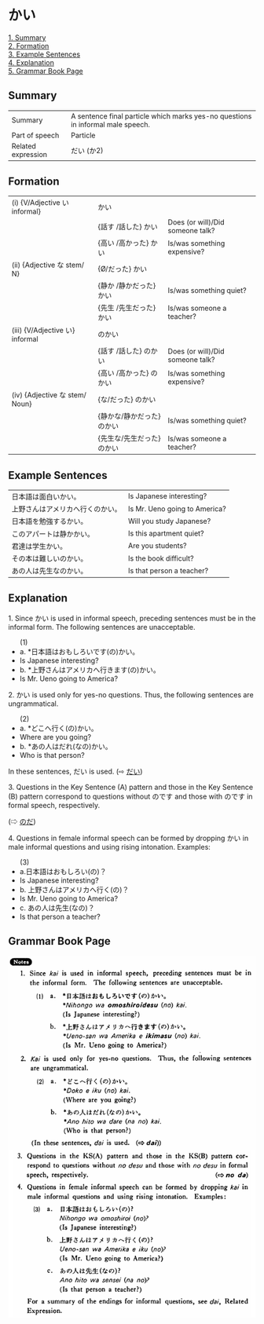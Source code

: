 # かい

[1. Summary](#summary)<br>
[2. Formation](#formation)<br>
[3. Example Sentences](#example-sentences)<br>
[4. Explanation](#explanation)<br>
[5. Grammar Book Page](#grammar-book-page)<br>


## Summary

<table><tr>   <td>Summary</td>   <td>A sentence final particle which marks yes-no questions in informal male speech.</td></tr><tr>   <td>Part of speech</td>   <td>Particle</td></tr><tr>   <td>Related expression</td>   <td>だい (か2)</td></tr></table>

## Formation

<table class="table"><tbody><tr class="tr head"><td class="td"><span class="numbers">(i)</span> <span> <span class="bold">{V/Adjective い    informal}</span></span></td><td class="td"><span class="concept">かい</span> </td><td class="td"><span>&nbsp;</span></td></tr><tr class="tr"><td class="td"><span>&nbsp;</span></td><td class="td"><span>{話す /話した} <span class="concept">かい</span></span></td><td class="td"><span>Does    (or will)/Did someone talk?</span></td></tr><tr class="tr"><td class="td"><span>&nbsp;</span></td><td class="td"><span>{高い /高かった} <span class="concept">かい</span></span></td><td class="td"><span>Is/was    something expensive?</span></td></tr><tr class="tr head"><td class="td"><span class="numbers">(ii)</span> <span> <span class="bold">{Adjective な stem/   N}</span></span></td><td class="td"><span>{</span><span class="concept">Ø</span><span>/<span class="concept">だった</span>} <span class="concept">かい</span></span></td><td class="td"><span>&nbsp;</span></td></tr><tr class="tr"><td class="td"><span>&nbsp;</span></td><td class="td"><span>{静か /静か<span class="concept">だった</span>} <span class="concept">かい</span></span></td><td class="td"><span>Is/was    something quiet?</span></td></tr><tr class="tr"><td class="td"><span>&nbsp;</span></td><td class="td"><span>{先生 /先生<span class="concept">だった</span>} <span class="concept">かい</span></span></td><td class="td"><span>Is/was    someone a teacher?</span></td></tr><tr class="tr head"><td class="td"><span class="numbers">(iii)</span> <span> <span class="bold">{V/Adjective い}    informal</span></span></td><td class="td"><span class="concept">のかい</span> </td><td class="td"><span>&nbsp;</span></td></tr><tr class="tr"><td class="td"><span>&nbsp;</span></td><td class="td"><span>{話す /話した} <span class="concept">のかい</span></span></td><td class="td"><span>Does    (or will)/Did someone talk?</span></td></tr><tr class="tr"><td class="td"><span>&nbsp;</span></td><td class="td"><span>{高い /高かった} <span class="concept">のかい</span></span></td><td class="td"><span>Is/was    something expensive?</span></td></tr><tr class="tr head"><td class="td"><span class="numbers">(iv)</span> <span> <span class="bold">{Adjective な stem/   Noun}</span></span></td><td class="td"><span>{<span class="concept">な</span>/<span class="concept">だった</span>} <span class="concept">のかい</span></span></td><td class="td"><span>&nbsp;</span></td></tr><tr class="tr"><td class="td"><span>&nbsp;</span></td><td class="td"><span>{静か<span class="concept">な</span>/静か<span class="concept">だった</span>} <span class="concept">のかい</span></span></td><td class="td"><span>Is/was    something quiet?</span></td></tr><tr class="tr"><td class="td"><span>&nbsp;</span></td><td class="td"><span>{先生<span class="concept">な</span>/先生<span class="concept">だった</span>}</span> <span class="concept">のかい</span></td><td class="td"><span>Is/was    someone a teacher?</span></td></tr></tbody></table>

## Example Sentences

<table><tr>   <td>日本語は面白いかい。</td>   <td>Is Japanese interesting?</td></tr><tr>   <td>上野さんはアメリカへ行くのかい。</td>   <td>Is Mr. Ueno going to America?</td></tr><tr>   <td>日本語を勉強するかい。</td>   <td>Will you study Japanese?</td></tr><tr>   <td>このアパートは静かかい。</td>   <td>Is this apartment quiet?</td></tr><tr>   <td>君達は学生かい。</td>   <td>Are you students?</td></tr><tr>   <td>その本は難しいのかい。</td>   <td>Is the book difficult?</td></tr><tr>   <td>あの人は先生なのかい。</td>   <td>Is that person a teacher?</td></tr></table>

## Explanation

<p>1. Since <span class="cloze">かい</span> is used in informal speech, preceding sentences must be in the informal form. The following sentences are unacceptable.</p>  <ul>(1) <li>a. *日本語はおもしろいです(の)<span class="cloze">かい</span>。</li> <li>Is Japanese interesting?</li> <div class="divide"></div> <li>b. *上野さんはアメリカへ行きます(の)<span class="cloze">かい</span>。</li> <li>Is Mr. Ueno going to America?</li> </ul>  <p>2. <span class="cloze">かい</span> is used only for yes-no questions. Thus, the following sentences are ungrammatical.</p>  <ul>(2) <li>a. *どこへ行く(の)<span class="cloze">かい</span>。</li> <li>Where are you going?</li> <div class="divide"></div> <li>b. *あの人はだれ(なの)<span class="cloze">かい</span>。</li> <li>Who is that person?</li> </ul>  <p>In these sentences, だい is used. (⇨ <a href="#㊦ だい">だい</a>)</p>  <p>3. Questions in the Key Sentence (A) pattern and those in the Key Sentence (B) pattern correspond to questions without のです and those with のです in formal speech, respectively. </p>  (⇨ <a href="#㊦ のだ">のだ</a>)</p>  <p>4. Questions in female informal speech can be formed by dropping <span class="cloze">かい</span> in male informal questions and using rising intonation. Examples:</p>  <ul>(3) <li>a.日本語はおもしろい(の)？</li> <li>Is Japanese interesting?</li> <div class="divide"></div> <li>b. 上野さんはアメリカへ行く(の)？</li> <li>Is Mr. Ueno going to America?</li> <div class="divide"></div> <li>c. あの人は先生(なの)？</li> <li>Is that person a teacher?</li> </ul>

## Grammar Book Page

![](../img/Basicかい.png)

